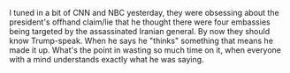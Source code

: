 I tuned in a bit of CNN and NBC yesterday, they were obsessing about the president's offhand claim/lie that he thought there were four embassies being targeted by the assassinated Iranian general. By now they should know Trump-speak. When he says he "thinks" something that means he made it up. What's the point in wasting so much time on it, when everyone with a mind understands exactly what he was saying. 

